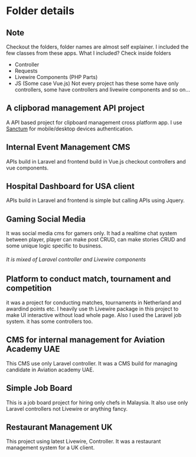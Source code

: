 # Folder details

## Note
Checkout the folders, folder names are almost self explainer.
I included the few classes from these apps. 
What I included? Check inside folders
<br>
- Controller 
- Requests
- Livewire Components (PHP Parts)
- JS (Some case Vue.js)
Not every project has these some have only controllers, some have controllers and livewire components and so on...

## A clipborad management API project
A API based project for clipboard management cross platform app. I use [Sanctum](https://laravel.com/docs/8.x/sanctum) for mobile/desktop devices authentication. 

## Internal Event Management CMS
APIs build in Laravel and frontend build in Vue.js checkout controllers and vue components.  

## Hospital Dashboard for USA client
APIs build in Laravel and frontend is simple but calling APIs using Jquery. 

## Gaming Social Media 
It was social media cms for gamers only. It had a realtime chat system between player, player can make post CRUD, can make 
stories CRUD and some unique logic specific to business. 
###### It is mixed of Laravel controller and Livewire components 


## Platform to conduct match, tournament and competition
it was a project for conducting matches, tournaments in Netherland and awardind points etc. I heavily use th Livewire package 
in this project to make UI interactive without load whole page. 
Also I used the Laravel job system. it has some controllers too. 

## CMS for internal management for Aviation Academy UAE
This CMS use only Laravel controller. It was a CMS build for managing candidate in Aviation academy UAE.

## Simple Job Board
This is a job board project for hiring only chefs in Malaysia. 
It also use only Laravel controllers not Livewire or anything fancy.   

## Restaurant Management UK
This project using latest Livewire, Controller. It was a restaurant management system for a UK client. 
